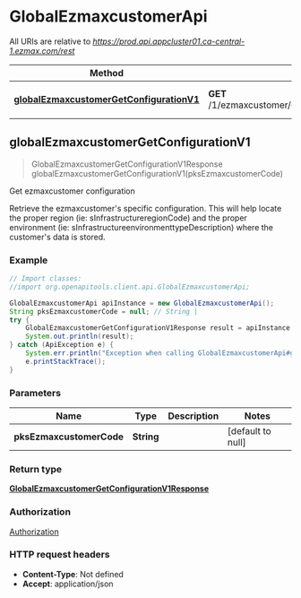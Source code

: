 # GlobalEzmaxcustomerApi

All URIs are relative to *https://prod.api.appcluster01.ca-central-1.ezmax.com/rest*

Method | HTTP request | Description
------------- | ------------- | -------------
[**globalEzmaxcustomerGetConfigurationV1**](GlobalEzmaxcustomerApi.md#globalEzmaxcustomerGetConfigurationV1) | **GET** /1/ezmaxcustomer/{pksEzmaxcustomerCode}/getConfiguration | Get ezmaxcustomer configuration



## globalEzmaxcustomerGetConfigurationV1

> GlobalEzmaxcustomerGetConfigurationV1Response globalEzmaxcustomerGetConfigurationV1(pksEzmaxcustomerCode)

Get ezmaxcustomer configuration

Retrieve the ezmaxcustomer&#39;s specific configuration. This will help locate the proper region (ie: sInfrastructureregionCode) and the proper environment (ie: sInfrastructureenvironmenttypeDescription) where the customer&#39;s data is stored.

### Example

```java
// Import classes:
//import org.openapitools.client.api.GlobalEzmaxcustomerApi;

GlobalEzmaxcustomerApi apiInstance = new GlobalEzmaxcustomerApi();
String pksEzmaxcustomerCode = null; // String | 
try {
    GlobalEzmaxcustomerGetConfigurationV1Response result = apiInstance.globalEzmaxcustomerGetConfigurationV1(pksEzmaxcustomerCode);
    System.out.println(result);
} catch (ApiException e) {
    System.err.println("Exception when calling GlobalEzmaxcustomerApi#globalEzmaxcustomerGetConfigurationV1");
    e.printStackTrace();
}
```

### Parameters


Name | Type | Description  | Notes
------------- | ------------- | ------------- | -------------
 **pksEzmaxcustomerCode** | **String**|  | [default to null]

### Return type

[**GlobalEzmaxcustomerGetConfigurationV1Response**](GlobalEzmaxcustomerGetConfigurationV1Response.md)

### Authorization

[Authorization](../README.md#Authorization)

### HTTP request headers

- **Content-Type**: Not defined
- **Accept**: application/json

